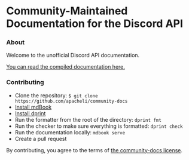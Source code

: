 # Community-Maintained Documentation for the Discord API

### About

Welcome to the unofficial Discord API documentation.

[You can read the compiled documentation here.](https://apacheli.github.io/community-docs/)

### Contributing

- Clone the repository: `$ git clone https://github.com/apacheli/community-docs`
- [Install mdBook](https://rust-lang.github.io/mdBook/guide/installation.html)
- [Install dprint](https://dprint.dev/install/)
- Run the formatter from the root of the directory: `dprint fmt`
- Run the checker to make sure everything is formatted: `dprint check`
- Run the documentation locally: `mdbook serve`
- Create a pull request

By contributing, you agree to the terms of [the community-docs license](./LICENSE).
